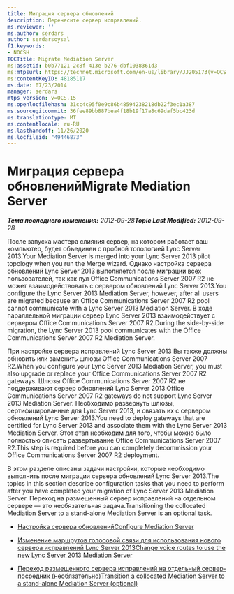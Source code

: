 ```yaml
---
title: Миграция сервера обновлений
description: Перенесите сервер исправлений.
ms.reviewer: ''
ms.author: serdars
author: serdarsoysal
f1.keywords:
- NOCSH
TOCTitle: Migrate Mediation Server
ms:assetid: b0b77121-2c8f-413e-b276-dbf1038361d3
ms:mtpsurl: https://technet.microsoft.com/en-us/library/JJ205173(v=OCS.15)
ms:contentKeyID: 48185117
ms.date: 07/23/2014
manager: serdars
mtps_version: v=OCS.15
ms.openlocfilehash: 31cc4c95f0e9c86b48594238218db22f3ec1a387
ms.sourcegitcommit: 36fee89bb887bea4f18b19f17a8c69daf5bc423d
ms.translationtype: MT
ms.contentlocale: ru-RU
ms.lasthandoff: 11/26/2020
ms.locfileid: "49446873"
---
```

# <a name="migrate-mediation-server"></a><span data-ttu-id="cda60-103">Миграция сервера обновлений</span><span class="sxs-lookup"><span data-stu-id="cda60-103">Migrate Mediation Server</span></span>

<div data-xmlns="http://www.w3.org/1999/xhtml">

<div class="topic" data-xmlns="http://www.w3.org/1999/xhtml" data-msxsl="urn:schemas-microsoft-com:xslt" data-cs="https://msdn.microsoft.com/">

<div data-asp="https://msdn2.microsoft.com/asp">



</div>

<div id="mainSection">

<div id="mainBody"><span data-ttu-id="cda60-104">

<span> </span></span><span class="sxs-lookup"><span data-stu-id="cda60-104">

<span> </span></span></span>

<span data-ttu-id="cda60-105">_**Тема последнего изменения:** 2012-09-28_</span><span class="sxs-lookup"><span data-stu-id="cda60-105">_**Topic Last Modified:** 2012-09-28_</span></span>

<span data-ttu-id="cda60-106">После запуска мастера слияния сервер, на котором работает ваш компьютер, будет объединен с пробной топологией Lync Server 2013.</span><span class="sxs-lookup"><span data-stu-id="cda60-106">Your Mediation Server is merged into your Lync Server 2013 pilot topology when you run the Merge wizard.</span></span> <span data-ttu-id="cda60-107">Однако настройка сервера обновлений Lync Server 2013 выполняется после миграции всех пользователей, так как пул Office Communications Server 2007 R2 не может взаимодействовать с сервером обновлений Lync Server 2013.</span><span class="sxs-lookup"><span data-stu-id="cda60-107">You configure the Lync Server 2013 Mediation Server, however, after all users are migrated because an Office Communications Server 2007 R2 pool cannot communicate with a Lync Server 2013 Mediation Server.</span></span> <span data-ttu-id="cda60-108">В ходе параллельной миграции сервер Lync Server 2013 взаимодействует с сервером Office Communications Server 2007 R2.</span><span class="sxs-lookup"><span data-stu-id="cda60-108">During the side-by-side migration, the Lync Server 2013 pool communicates with the Office Communications Server 2007 R2 Mediation Server.</span></span>

<span data-ttu-id="cda60-109">При настройке сервера исправлений Lync Server 2013 Вы также должны обновить или заменить шлюзы Office Communications Server 2007 R2.</span><span class="sxs-lookup"><span data-stu-id="cda60-109">When you configure your Lync Server 2013 Mediation Server, you must also upgrade or replace your Office Communications Server 2007 R2 gateways.</span></span> <span data-ttu-id="cda60-110">Шлюзы Office Communications Server 2007 R2 не поддерживают сервер обновлений Lync Server 2013.</span><span class="sxs-lookup"><span data-stu-id="cda60-110">Office Communications Server 2007 R2 gateways do not support Lync Server 2013 Mediation Server.</span></span> <span data-ttu-id="cda60-111">Необходимо развернуть шлюзы, сертифицированные для Lync Server 2013, и связать их с сервером обновлений Lync Server 2013.</span><span class="sxs-lookup"><span data-stu-id="cda60-111">You need to deploy gateways that are certified for Lync Server 2013 and associate them with the Lync Server 2013 Mediation Server.</span></span> <span data-ttu-id="cda60-112">Этот этап необходим для того, чтобы можно было полностью списать развертывание Office Communications Server 2007 R2.</span><span class="sxs-lookup"><span data-stu-id="cda60-112">This step is required before you can completely decommission your Office Communications Server 2007 R2 deployment.</span></span>

<span data-ttu-id="cda60-113">В этом разделе описаны задачи настройки, которые необходимо выполнить после миграции сервера обновлений Lync Server 2013.</span><span class="sxs-lookup"><span data-stu-id="cda60-113">The topics in this section describe configuration tasks that you need to perform after you have completed your migration of Lync Server 2013 Mediation Server.</span></span> <span data-ttu-id="cda60-114">Переход на размещенный сервер исправлений на отдельном сервере — это необязательная задача.</span><span class="sxs-lookup"><span data-stu-id="cda60-114">Transitioning the collocated Mediation Server to a stand-alone Mediation Server is an optional task.</span></span>

  - [<span data-ttu-id="cda60-115">Настройка сервера обновлений</span><span class="sxs-lookup"><span data-stu-id="cda60-115">Configure Mediation Server</span></span>](configure-mediation-server.md)

  - [<span data-ttu-id="cda60-116">Изменение маршрутов голосовой связи для использования нового сервера исправлений Lync Server 2013</span><span class="sxs-lookup"><span data-stu-id="cda60-116">Change voice routes to use the new Lync Server 2013 Mediation Server</span></span>](change-voice-routes-to-use-the-new-lync-server-2013-mediation-server.md)

  - [<span data-ttu-id="cda60-117">Переход размещенного сервера исправлений на отдельный сервер-посредник (необязательно)</span><span class="sxs-lookup"><span data-stu-id="cda60-117">Transition a collocated Mediation Server to a stand-alone Mediation Server (optional)</span></span>](transition-a-collocated-mediation-server-to-a-stand-alone-mediation-server-optional.md)

<span data-ttu-id="cda60-118"></div>

<span> </span>

</div>

</div>

</span><span class="sxs-lookup"><span data-stu-id="cda60-118"></div>

<span> </span>

</div>

</div>

</span></span></div>

